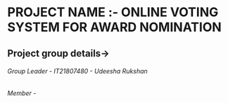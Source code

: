 # PROJECT NAME :- ONLINE VOTING SYSTEM FOR AWARD NOMINATION

## Project group details->

###### Group Leader - IT21807480 - Udeesha Rukshan
###### Member -




